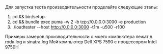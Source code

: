 Для запустка теста производительности проделайте следующие этапы:
1. cd <project> && bin/setup
1. cd <project> && bundle exec puma -w 2 -b tcp://0.0.0.0:3000 -e production
1. ./loadtester --host http://0.0.0.0:3000 -t1m -u500 -r100

Примеры замеров производительности c моего компьютера лежат в roda.log и sinatra.log
Мой компьютер Dell XPS 7590 c процессором Intel 9750H
